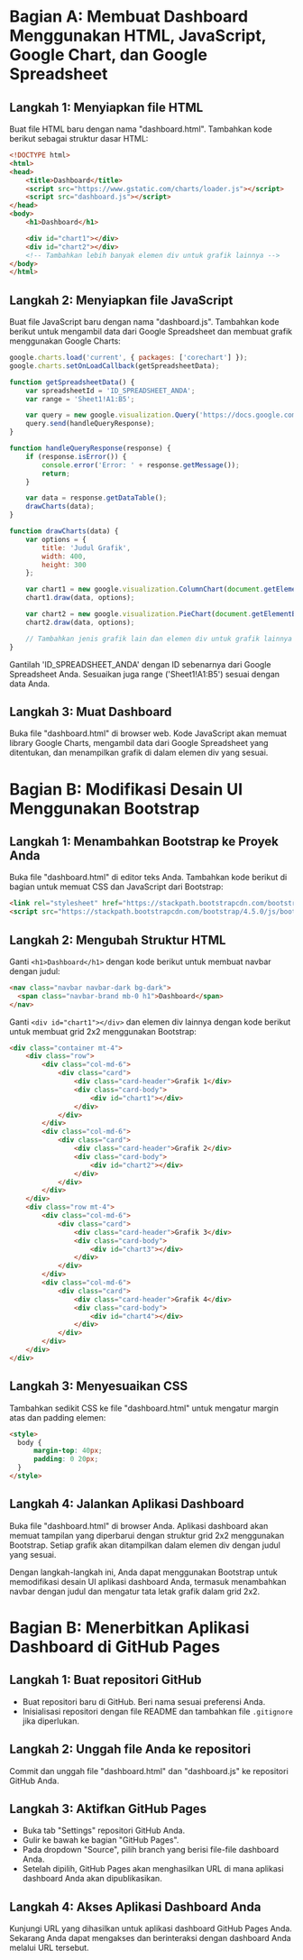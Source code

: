 # Bagian A: Membuat Dashboard Menggunakan HTML, JavaScript, Google Chart, dan Google Spreadsheet

## Langkah 1: Menyiapkan file HTML
Buat file HTML baru dengan nama "dashboard.html". Tambahkan kode berikut sebagai struktur dasar HTML:

```html
<!DOCTYPE html>
<html>
<head>
    <title>Dashboard</title>
    <script src="https://www.gstatic.com/charts/loader.js"></script>
    <script src="dashboard.js"></script>
</head>
<body>
    <h1>Dashboard</h1>

    <div id="chart1"></div>
    <div id="chart2"></div>
    <!-- Tambahkan lebih banyak elemen div untuk grafik lainnya -->
</body>
</html>
```

## Langkah 2: Menyiapkan file JavaScript
Buat file JavaScript baru dengan nama "dashboard.js". Tambahkan kode berikut untuk mengambil data dari Google Spreadsheet dan membuat grafik menggunakan Google Charts:

```javascript
google.charts.load('current', { packages: ['corechart'] });
google.charts.setOnLoadCallback(getSpreadsheetData);

function getSpreadsheetData() {
    var spreadsheetId = 'ID_SPREADSHEET_ANDA';
    var range = 'Sheet1!A1:B5';

    var query = new google.visualization.Query('https://docs.google.com/spreadsheets/d/' + spreadsheetId + '/gviz/tq?gid=0&range=' + range);
    query.send(handleQueryResponse);
}

function handleQueryResponse(response) {
    if (response.isError()) {
        console.error('Error: ' + response.getMessage());
        return;
    }

    var data = response.getDataTable();
    drawCharts(data);
}

function drawCharts(data) {
    var options = {
        title: 'Judul Grafik',
        width: 400,
        height: 300
    };

    var chart1 = new google.visualization.ColumnChart(document.getElementById('chart1'));
    chart1.draw(data, options);

    var chart2 = new google.visualization.PieChart(document.getElementById('chart2'));
    chart2.draw(data, options);

    // Tambahkan jenis grafik lain dan elemen div untuk grafik lainnya
}
```
Gantilah 'ID_SPREADSHEET_ANDA' dengan ID sebenarnya dari Google Spreadsheet Anda. Sesuaikan juga range ('Sheet1!A1:B5') sesuai dengan data Anda.

## Langkah 3: Muat Dashboard
Buka file "dashboard.html" di browser web. Kode JavaScript akan memuat library Google Charts, mengambil data dari Google Spreadsheet yang ditentukan, dan menampilkan grafik di dalam elemen div yang sesuai.

# Bagian B: Modifikasi Desain UI Menggunakan Bootstrap

## Langkah 1: Menambahkan Bootstrap ke Proyek Anda
Buka file "dashboard.html" di editor teks Anda.
Tambahkan kode berikut di bagian <head> untuk memuat CSS dan JavaScript dari Bootstrap:
  
```html
<link rel="stylesheet" href="https://stackpath.bootstrapcdn.com/bootstrap/4.5.0/css/bootstrap.min.css">
<script src="https://stackpath.bootstrapcdn.com/bootstrap/4.5.0/js/bootstrap.min.js"></script>
```

## Langkah 2: Mengubah Struktur HTML
Ganti `<h1>Dashboard</h1>` dengan kode berikut untuk membuat navbar dengan judul:

  ```html
<nav class="navbar navbar-dark bg-dark">
    <span class="navbar-brand mb-0 h1">Dashboard</span>
</nav>
```
  
Ganti `<div id="chart1"></div>` dan elemen div lainnya dengan kode berikut untuk membuat grid 2x2 menggunakan Bootstrap:

```html
<div class="container mt-4">
    <div class="row">
        <div class="col-md-6">
            <div class="card">
                <div class="card-header">Grafik 1</div>
                <div class="card-body">
                    <div id="chart1"></div>
                </div>
            </div>
        </div>
        <div class="col-md-6">
            <div class="card">
                <div class="card-header">Grafik 2</div>
                <div class="card-body">
                    <div id="chart2"></div>
                </div>
            </div>
        </div>
    </div>
    <div class="row mt-4">
        <div class="col-md-6">
            <div class="card">
                <div class="card-header">Grafik 3</div>
                <div class="card-body">
                    <div id="chart3"></div>
                </div>
            </div>
        </div>
        <div class="col-md-6">
            <div class="card">
                <div class="card-header">Grafik 4</div>
                <div class="card-body">
                    <div id="chart4"></div>
                </div>
            </div>
        </div>
    </div>
</div>
```
  
## Langkah 3: Menyesuaikan CSS
Tambahkan sedikit CSS ke file "dashboard.html" untuk mengatur margin atas dan padding elemen:

  ```html
<style>
    body {
        margin-top: 40px;
        padding: 0 20px;
    }
</style>
  ```
  
## Langkah 4: Jalankan Aplikasi Dashboard
Buka file "dashboard.html" di browser Anda. Aplikasi dashboard akan memuat tampilan yang diperbarui dengan struktur grid 2x2 menggunakan Bootstrap. Setiap grafik akan ditampilkan dalam elemen div dengan judul yang sesuai.

Dengan langkah-langkah ini, Anda dapat menggunakan Bootstrap untuk memodifikasi desain UI aplikasi dashboard Anda, termasuk menambahkan navbar dengan judul dan mengatur tata letak grafik dalam grid 2x2.

# Bagian B: Menerbitkan Aplikasi Dashboard di GitHub Pages

## Langkah 1: Buat repositori GitHub
- Buat repositori baru di GitHub. Beri nama sesuai preferensi Anda.
- Inisialisasi repositori dengan file README dan tambahkan file `.gitignore` jika diperlukan.

## Langkah 2: Unggah file Anda ke repositori
Commit dan unggah file "dashboard.html" dan "dashboard.js" ke repositori GitHub Anda.

## Langkah 3: Aktifkan GitHub Pages
- Buka tab "Settings" repositori GitHub Anda.
- Gulir ke bawah ke bagian "GitHub Pages".
- Pada dropdown "Source", pilih branch yang berisi file-file dashboard Anda.
- Setelah dipilih, GitHub Pages akan menghasilkan URL di mana aplikasi dashboard Anda akan dipublikasikan.

## Langkah 4: Akses Aplikasi Dashboard Anda
Kunjungi URL yang dihasilkan untuk aplikasi dashboard GitHub Pages Anda.
Sekarang Anda dapat mengakses dan berinteraksi dengan dashboard Anda melalui URL tersebut.
